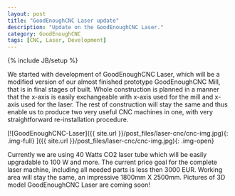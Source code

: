 ```yaml
---
layout: post
title: "GoodEnoughCNC Laser update"
description: "Update on the GoodEnoughCNC Laser."
category: GoodEnoughCNC 
tags: [CNC, Laser, Development]
---
```


{% include JB/setup %}

We started with development of GoodEnoughCNC Laser, which will be a modified version of our almost finished prototype GoodEnoughCNC Mill, that is in final stages of built. Whole construction is planned in a manner that the x-axis is easily exchangeable with x-axis used for the mill and x-axis used for the laser. The rest of construction will stay the same and thus enable us to produce two very useful CNC machines in one, with very straightforward re-installation procedure. 

[![GoodEnoughCNC-Laser]({{ site.url }}/post_files/laser-cnc/cnc-img.jpg){: .img-full} ]({{ site.url }}/post_files/laser-cnc/cnc-img.jpg){: .img-open}

Currently we are using 40 Watts CO2 laser tube which will be easily upgradable to 100 W and more. The current price goal for the complete laser machine, including all needed parts is less then 3000 EUR. Working area will stay the same, an impressive 1800mm X 2500mm. Pictures of 3D model GoodEnoughCNC Laser are coming soon!